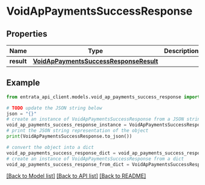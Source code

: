 # VoidApPaymentsSuccessResponse


## Properties

Name | Type | Description | Notes
------------ | ------------- | ------------- | -------------
**result** | [**VoidApPaymentsSuccessResponseResult**](VoidApPaymentsSuccessResponseResult.md) |  | 

## Example

```python
from entrata_api_client.models.void_ap_payments_success_response import VoidApPaymentsSuccessResponse

# TODO update the JSON string below
json = "{}"
# create an instance of VoidApPaymentsSuccessResponse from a JSON string
void_ap_payments_success_response_instance = VoidApPaymentsSuccessResponse.from_json(json)
# print the JSON string representation of the object
print(VoidApPaymentsSuccessResponse.to_json())

# convert the object into a dict
void_ap_payments_success_response_dict = void_ap_payments_success_response_instance.to_dict()
# create an instance of VoidApPaymentsSuccessResponse from a dict
void_ap_payments_success_response_from_dict = VoidApPaymentsSuccessResponse.from_dict(void_ap_payments_success_response_dict)
```
[[Back to Model list]](../README.md#documentation-for-models) [[Back to API list]](../README.md#documentation-for-api-endpoints) [[Back to README]](../README.md)


